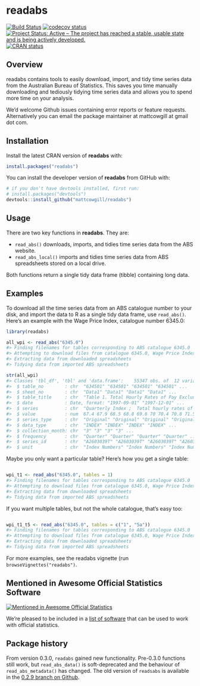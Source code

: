 
<!-- README.md is generated from README.Rmd. Please edit that file -->

# readabs

<!-- badges: start -->

[![Build
Status](https://travis-ci.org/MattCowgill/readabs.svg?branch=master)](https://travis-ci.org/MattCowgill/readabs)
[![codecov
status](https://img.shields.io/codecov/c/github/mattcowgill/readabs.svg)](https://codecov.io/gh/MattCowgill/readabs)
[![Project Status: Active – The project has reached a stable, usable
state and is being actively
developed.](https://www.repostatus.org/badges/latest/active.svg)](https://www.repostatus.org/#active)
[![CRAN
status](https://www.r-pkg.org/badges/version/readabs)](https://cran.r-project.org/package=readabs)
<!-- badges: end -->

## Overview

readabs contains tools to easily download, import, and tidy time series
data from the Australian Bureau of Statistics. This saves you time
manually downloading and tediously tidying time series data and allows
you to spend more time on your analysis.

We’d welcome Github issues containing error reports or feature requests.
Alternatively you can email the package maintainer at mattcowgill at
gmail dot com.

## Installation

Install the latest CRAN version of **readabs** with:

``` r
install.packages("readabs")
```

You can install the developer version of **readabs** from GitHub with:

``` r
# if you don't have devtools installed, first run:
# install.packages("devtools")
devtools::install_github("mattcowgill/readabs")
```

## Usage

There are two key functions in **readabs**. They are:

  - `read_abs()` downloads, imports, and tidies time series data from
    the ABS website.
  - `read_abs_local()` imports and tidies time series data from ABS
    spreadsheets stored on a local drive.

Both functions return a single tidy data frame (tibble) containing long
data.

## Examples

To download all the time series data from an ABS catalogue number to
your disk, and import the data to R as a single tidy data frame, use
`read_abs()`. Here’s an example with the Wage Price Index, catalogue
number 6345.0:

``` r
library(readabs)

all_wpi <- read_abs("6345.0")
#> Finding filenames for tables corresponding to ABS catalogue 6345.0
#> Attempting to download files from catalogue 6345.0, Wage Price Index, Australia
#> Extracting data from downloaded spreadsheets
#> Tidying data from imported ABS spreadsheets

str(all_wpi)
#> Classes 'tbl_df', 'tbl' and 'data.frame':    55347 obs. of  12 variables:
#>  $ table_no        : chr  "634501" "634501" "634501" "634501" ...
#>  $ sheet_no        : chr  "Data1" "Data1" "Data1" "Data1" ...
#>  $ table_title     : chr  "Table 1. Total Hourly Rates of Pay Excluding Bonuses: Sector, Original, Seasonally Adjusted and Trend" "Table 1. Total Hourly Rates of Pay Excluding Bonuses: Sector, Original, Seasonally Adjusted and Trend" "Table 1. Total Hourly Rates of Pay Excluding Bonuses: Sector, Original, Seasonally Adjusted and Trend" "Table 1. Total Hourly Rates of Pay Excluding Bonuses: Sector, Original, Seasonally Adjusted and Trend" ...
#>  $ date            : Date, format: "1997-09-01" "1997-12-01" ...
#>  $ series          : chr  "Quarterly Index ;  Total hourly rates of pay excluding bonuses ;  Australia ;  Private ;  All industries ;" "Quarterly Index ;  Total hourly rates of pay excluding bonuses ;  Australia ;  Private ;  All industries ;" "Quarterly Index ;  Total hourly rates of pay excluding bonuses ;  Australia ;  Private ;  All industries ;" "Quarterly Index ;  Total hourly rates of pay excluding bonuses ;  Australia ;  Private ;  All industries ;" ...
#>  $ value           : num  67.4 67.9 68.5 68.8 69.6 70 70.4 70.8 71.5 71.9 ...
#>  $ series_type     : chr  "Original" "Original" "Original" "Original" ...
#>  $ data_type       : chr  "INDEX" "INDEX" "INDEX" "INDEX" ...
#>  $ collection_month: chr  "3" "3" "3" "3" ...
#>  $ frequency       : chr  "Quarter" "Quarter" "Quarter" "Quarter" ...
#>  $ series_id       : chr  "A2603039T" "A2603039T" "A2603039T" "A2603039T" ...
#>  $ unit            : chr  "Index Numbers" "Index Numbers" "Index Numbers" "Index Numbers" ...
```

Maybe you only want a particular table? Here’s how you get a single
table:

``` r

wpi_t1 <- read_abs("6345.0", tables = 1)
#> Finding filenames for tables corresponding to ABS catalogue 6345.0
#> Attempting to download files from catalogue 6345.0, Wage Price Index, Australia
#> Extracting data from downloaded spreadsheets
#> Tidying data from imported ABS spreadsheets
```

If you want multiple tables, but not the whole catalogue, that’s easy
too:

``` r

wpi_t1_t5 <- read_abs("6345.0", tables = c("1", "5a"))
#> Finding filenames for tables corresponding to ABS catalogue 6345.0
#> Attempting to download files from catalogue 6345.0, Wage Price Index, Australia
#> Extracting data from downloaded spreadsheets
#> Tidying data from imported ABS spreadsheets
```

For more examples, see the readabs vignette (run
`browseVignettes("readabs")`.

## Mentioned in Awesome Official Statistics Software

[![Mentioned in Awesome Official
Statistics](https://awesome.re/mentioned-badge.svg)](http://www.awesomeofficialstatistics.org)

We’re pleased to be included in a [list of
software](https://github.com/SNStatComp/awesome-official-statistics-software)
that can be used to work with official statistics.

## Package history

From version 0.3.0, `readabs` gained new functionality. Pre-0.3.0
functions still work, but `read_abs_data()` is soft-deprecated and the
behaviour of `read_abs_metadata()` has changed. The old version of
`readsabs` is available in the [0.2.9 branch on
Github](https://github.com/MattCowgill/readabs/tree/0.2.9).

